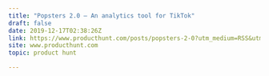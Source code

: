 ```yaml
---
title: "Popsters 2.0 — An analytics tool for TikTok"
draft: false
date: 2019-12-17T02:38:26Z
link: https://www.producthunt.com/posts/popsters-2-0?utm_medium=RSS&utm_source=hune
site: www.producthunt.com
topic: product hunt  

---
```

